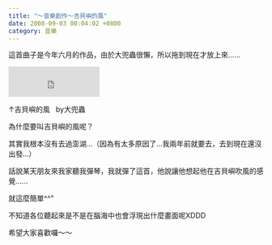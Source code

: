 ```yaml
---
title: "～音樂創作～吉貝嶼的風"
date: 2008-09-03 00:04:02 +0800
category: 音樂
---
```

<p>這首曲子是今年六月的作品，由於大兜蟲很懶，所以拖到現在才放上來......</p><p><iframe src="http://vlog.xuite.net/vlog/guest/external.php?media_id=S2Z6TEJWLTEzNjYzNjIuZmx2&amp;pt=2&amp;ar=1&amp;as=1&amp;pw=180" width="180" height="60" marginwidth="0" marginheight="0" frameborder="0" scrolling="no"></iframe></p><p>&uarr;吉貝嶼的風&nbsp;&nbsp; by大兜蟲</p><p>為什麼要叫吉貝嶼的風呢？</p><p>其實我根本沒有去過澎湖...（因為有太多原因了...我兩年前就要去，去到現在還沒出發...）</p><p>話說某天朋友來我家聽我彈琴，我就彈了這首，他說讓他想起他在吉貝嶼吹風的感覺......</p><p>就這麼簡單^^"</p><p>不知道各位聽起來是不是在腦海中也會浮現出什麼畫面呢XDDD</p><p>希望大家喜歡囉～～</p><p>&nbsp;</p><p>&nbsp;</p>
